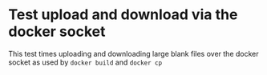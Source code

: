 Test upload and download via the docker socket
==============================================

This test times uploading and downloading large blank files over the
docker socket as used by `docker build` and `docker cp`
